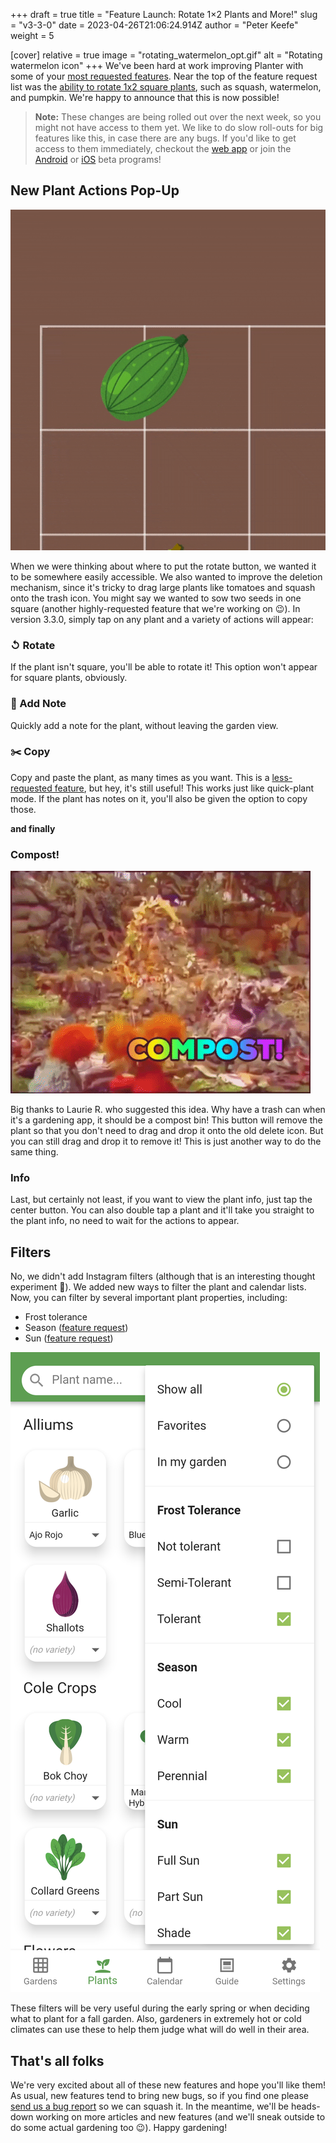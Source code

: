 +++
draft = true
title = "Feature Launch: Rotate 1×2 Plants and More!"
slug = "v3-3-0"
date = 2023-04-26T21:06:24.914Z
author = "Peter Keefe"
weight = 5

[cover]
relative = true
image = "rotating_watermelon_opt.gif"
alt = "Rotating watermelon icon"
+++
We've been hard at work improving Planter with some of your [most requested features](https://planter.garden/requests). Near the top of the feature request list was the [ability to rotate 1x2 square plants](https://planter.garden/requests/id5kRLEZHtJoWiIYMeYM), such as squash, watermelon, and pumpkin. We're happy to announce that this is now possible!

> **Note:** These changes are being rolled out over the next week, so you might not have access to them yet. We like to do slow roll-outs for big features like this, in case there are any bugs. If you'd like to get access to them immediately, checkout the [web app](https://planter.garden/gardens) or join the [Android](https://play.google.com/store/apps/details?id=com.perculacreative.peter.gardenplanner) or [iOS](https://testflight.apple.com/join/zMlYVV7J) beta programs!

## New Plant Actions Pop-Up

![Screenshot showing the new user interface.](rotate_watermelon_screenshot.gif "Rotating a 1x2 watermelon using the new actions that appear upon tapping on a plant.")

When we were thinking about where to put the rotate button, we wanted it to be somewhere easily accessible. We also wanted to improve the deletion mechanism, since it's tricky to drag large plants like tomatoes and squash onto the trash icon. You might say we wanted to sow two seeds in one square (another highly-requested feature that we're working on 😉). In version 3.3.0, simply tap on any plant and a variety of actions will appear:

### ↺ Rotate

If the plant isn't square, you'll be able to rotate it! This option won't appear for square plants, obviously. 

### 📝 Add Note

Quickly add a note for the plant, without leaving the garden view.

### ✂️ Copy

Copy and paste the plant, as many times as you want. This is a [less-requested feature](https://planter.garden/requests/87w6TAixgMjAHy8cQQjp), but hey, it's still useful! This works just like quick-plant mode. If the plant has notes on it, you'll also be given the option to copy those.

**and finally**

### Compost!

![Compost puppet.](compost.gif)

Big thanks to Laurie R. who suggested this idea. Why have a trash can when it's a gardening app, it should be a compost bin! This button will remove the plant so that you don't need to drag and drop it onto the old delete icon. But you can still drag and drop it to remove it! This is just another way to do the same thing. 

### Info

Last, but certainly not least, if you want to view the plant info, just tap the center button. You can also double tap a plant and it'll take you straight to the plant info, no need to wait for the actions to appear.

## Filters

No, we didn't add Instagram filters (although that is an interesting thought experiment 🤔). We added new ways to filter the plant and calendar lists. Now, you can filter by several important plant properties, including:

* Frost tolerance
* Season ([feature request](https://planter.garden/requests/l9kiWrDNu1TnewOHEpat))
* Sun ([feature request](https://planter.garden/requests/snqWbvXuzWlDmi1PaFYO))

![Screenshot showing the new filters in the app.](screenshot_20230426-164413.png "All the new filters in the app!")

These filters will be very useful during the early spring or when deciding what to plant for a fall garden. Also, gardeners in extremely hot or cold climates can use these to help them judge what will do well in their area.

## That's all folks

We're very excited about all of these new features and hope you'll like them! As usual, new features tend to bring new bugs, so if you find one please [send us a bug report](https://info.planter.garden/connect/contact-us/) so we can squash it. In the meantime, we'll be heads-down working on more articles and new features (and we'll sneak outside to do some actual gardening too 😉). Happy gardening!
